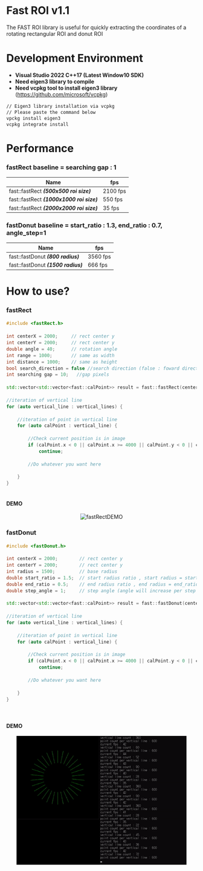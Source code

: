 Fast ROI v1.1
=======================
The FAST ROI library is useful for quickly extracting the coordinates of a rotating rectangular ROI and donut ROI

Development Environment
=======================
 - **Visual Studio 2022 C++17 (Latest Window10 SDK)**
 - **Need eigen3 library to compile**
 - **Need vcpkg tool to install eigen3 library** (<a href="https://github.com/microsoft/vcpkg" target="_blank">https://github.com/microsoft/vcpkg</a>)
```
// Eigen3 library installation via vcpkg
// Please paste the command below
vpckg install eigen3
vcpkg integrate install
```
Performance
=======================
### fastRect baseline = searching gap : 1


|Name|fps|
|------|---|
|fast::fastRect ***(500x500 roi size)***|2100 fps|
|fast::fastRect ***(1000x1000 roi size)***|550 fps|
|fast::fastRect ***(2000x2000 roi size)***|35 fps|
### fastDonut baseline = start_ratio : 1.3, end_ratio : 0.7, angle_step=1

|Name|fps|
|------|---|
|fast::fastDonut ***(800 radius)***|3560 fps|
|fast::fastDonut ***(1500 radius)***|666 fps|

How to use?
=======================
### fastRect

```cpp
#include <fastRect.h>

int centerX = 2000;     // rect center y
int centerY = 2000;     // rect center y
double angle = 40;      // rotation angle
int range = 1000;       // same as width
int distance = 1000;    // same as height 
bool search_direction = false //search direction (false : foward direction, true : backward direction)
int searching gap = 10;   //gap pixels

std::vector<std::vector<fast::calPoint>> result = fast::fastRect(centerX, centerY, angle, range, distance, false, skip_pixels);

//iteration of vertical line
for (auto vertical_line : vertical_lines) {

    //iteration of point in vertical line
    for (auto calPoint : vertical_line) {
    
        //Check current position is in image
        if (calPoint.x < 0 || calPoint.x >= 4000 || calPoint.y < 0 || calPoint.y >= 4000)
            continue;
    
        //Do whatever you want here
        
    }
}
		
```

#### DEMO
<center>

![fastRectDEMO](https://github.com/gellston/FastROI/blob/main/images/fastRect_rotation.gif?raw=true)

</center>

### fastDonut

```cpp
#include <fastDonut.h>

int centerX = 2000;        // rect center y
int centerY = 2000;        // rect center y
int radius = 1500;         // base radius
double start_ratio = 1.5;  // start radius ratio , start radius = start_ratio * base radius
double end_ratio = 0.5;    // end radius ratio , end radius = end_ratio * base radius
double step_angle = 1;     // step angle (angle will increase per step angle CCW)

std::vector<std::vector<fast::calPoint>> result = fast::fastDonut(centerX, centerY, radius, start_ratio, end_ratio, step_angle);

//iteration of vertical line
for (auto vertical_line : vertical_lines) {

    //iteration of point in vertical line
    for (auto calPoint : vertical_line) {
    
        //Check current position is in image
        if (calPoint.x < 0 || calPoint.x >= 4000 || calPoint.y < 0 || calPoint.y >= 4000)
            continue;
    
        //Do whatever you want here
        
    }
}

		
```

#### DEMO
<center>

<img src="https://github.com/gellston/FastROI/blob/main/images/fast_donut_demo.gif?raw=true" width=450>

</center>



